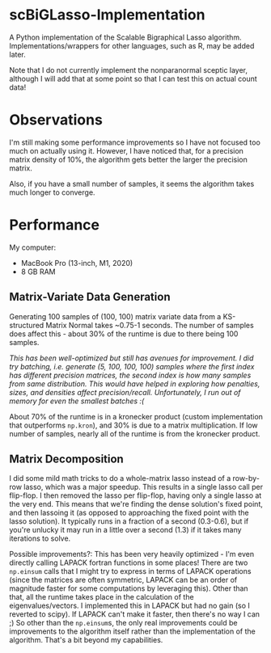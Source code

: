 # scBiGLasso-Implementation
A Python implementation of the Scalable Bigraphical Lasso algorithm.  Implementations/wrappers for other languages, such as R, may be added later.

Note that I do not currently implement the nonparanormal sceptic layer,
although I will add that at some point so that I can test this on actual count data!

# Observations

I'm still making some performance improvements so I have not focused too much on actually using it.  However, I have noticed that,
for a precision matrix density of 10%, the algorithm gets better the larger the precision matrix.

Also, if you have a small number of samples, it seems the algorithm takes much longer to converge.

# Performance

My computer:
* MacBook Pro (13-inch, M1, 2020)
* 8 GB RAM


## Matrix-Variate Data Generation

Generating 100 samples of (100, 100) matrix variate data from a KS-structured Matrix Normal takes ~0.75-1 seconds.
The number of samples does affect this - about 30% of the runtime is due to there being 100 samples.

_This has been well-optimized but still has avenues for improvement.  I did try batching, i.e. generate (5, 100, 100, 100) samples
where the first index has different precision matrices, the second index is how many samples from same distribution.  This would
have helped in exploring how penalties, sizes, and densities affect precision/recall.  Unfortunately, I run out of memory for
even the smallest batches :(_

About 70% of the runtime is in a kronecker product (custom implementation that outperforms `np.kron`), and 30% is due to a
matrix multiplication.  If low number of samples, nearly all of the runtime is from the kronecker product.

## Matrix Decomposition

I did some mild math tricks to do a whole-matrix lasso instead of a row-by-row lasso, which was a major speedup.  This results
in a single lasso call per flip-flop.  I then removed the lasso per flip-flop, having only a single lasso at the very end.
This means that we're finding the dense solution's fixed point, and then lassoing it (as opposed to approaching the fixed point
with the lasso solution).  It typically runs in a fraction of a second (0.3-0.6), but if you're unlucky it may run in a little
over a second (1.3) if it takes many iterations to solve.

Possible improvements?: This has been very heavily optimized - I'm even directly calling LAPACK fortran functions in some places!
There are two `np.einsum` calls that I might try to express in terms of LAPACK operations (since the matrices are often symmetric,
LAPACK can be an order of magnitude faster for some computations by leveraging this).  Other than that, all the runtime takes place
in the calculation of the eigenvalues/vectors.  I implemented this in LAPACK but had no gain (so I reverted to scipy).  If LAPACK
can't make it faster, then there's no way I can ;)  So other than the `np.einsum`s, the only real improvements could be improvements
to the algorithm itself rather than the implementation of the algorithm.  That's a bit beyond my capabilities.
